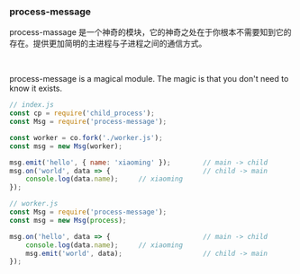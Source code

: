 
### process-message

process-massage 是一个神奇的模块，它的神奇之处在于你根本不需要知到它的存在。提供更加简明的主进程与子进程之间的通信方式。

<br />

process-message is a magical module. The magic is that you don't need to know it exists.

```js
// index.js
const cp = require('child_process');
const Msg = require('process-message');

const worker = co.fork('./worker.js');
const msg = new Msg(worker);

msg.emit('hello', { name: 'xiaoming' });        // main -> child
msg.on('world', data => {                       // child -> main
    console.log(data.name);     // xiaoming
});
```

```js
// worker.js
const Msg = require('process-message');
const msg = new Msg(process);

msg.on('hello', data => {                       // main -> child
    console.log(data.name);     // xiaoming
    msg.emit('world', data);                    // child -> main
});
```

